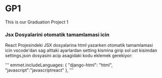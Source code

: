 # GP1
This is our Graduation Project 1
### Jsx Dosyalarini otomatik tamamlamasi icin
React Projesindeki JSX dosyalarina html yazarken otomatik tamamlamasi icin vscode'dan sag alttaki ayarlardan setting kismina girip sol ust kisimdan settings.json dosyasini acip asagidaki kodu eklemek gerekiyor:

'''
emmet.includeLanguages: {
        "django-html": "html",
        "javascript":"javascriptreact"
    },
'''
